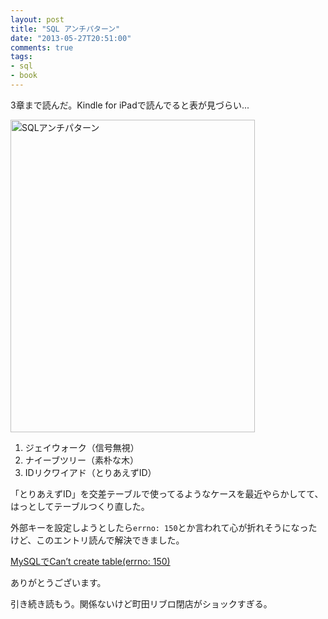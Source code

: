 ```yaml
---
layout: post
title: "SQL アンチパターン"
date: "2013-05-27T20:51:00"
comments: true
tags: 
- sql
- book
---
```


3章まで読んだ。Kindle for iPadで読んでると表が見づらい...

<!--more-->

<a href="http://www.amazon.co.jp/SQL%E3%82%A2%E3%83%B3%E3%83%81%E3%83%91%E3%82%BF%E3%83%BC%E3%83%B3-Bill-Karwin/dp/4873115892%3FSubscriptionId%3D0AVSM5SVKRWTFMG7ZR82%26tag%3Dhikarock-22%26linkCode%3Dxm2%26camp%3D2025%26creative%3D165953%26creativeASIN%3D4873115892" target="_blank" title="SQLアンチパターン"><img src="https://images-na.ssl-images-amazon.com/images/I/41qHKrFZi0L.jpg" width="391" height="500" alt="SQLアンチパターン" /></a>

1. ジェイウォーク（信号無視）
1. ナイーブツリー（素朴な木）
1. IDリクワイアド（とりあえずID）

「とりあえずID」を交差テーブルで使ってるようなケースを最近やらかしてて、はっとしてテーブルつくり直した。

外部キーを設定しようとしたら`errno: 150`とか言われて心が折れそうになったけど、このエントリ読んで解決できました。

[MySQLでCan’t create table(errno: 150) ](http://fizsoft.net/?p=294)

ありがとうございます。

引き続き読もう。関係ないけど町田リブロ閉店がショックすぎる。
